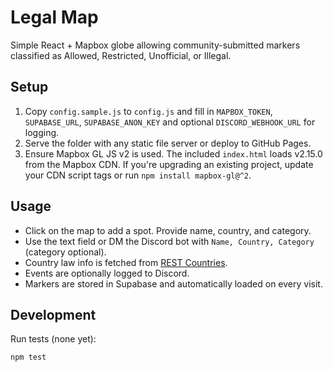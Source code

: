 # Legal Map

Simple React + Mapbox globe allowing community-submitted markers classified as Allowed, Restricted, Unofficial, or Illegal.

## Setup
1. Copy `config.sample.js` to `config.js` and fill in `MAPBOX_TOKEN`, `SUPABASE_URL`, `SUPABASE_ANON_KEY` and optional `DISCORD_WEBHOOK_URL` for logging.
2. Serve the folder with any static file server or deploy to GitHub Pages.
3. Ensure Mapbox GL JS v2 is used. The included `index.html` loads v2.15.0 from the Mapbox CDN. If you're upgrading an existing project, update your CDN script tags or run `npm install mapbox-gl@^2`.

## Usage
- Click on the map to add a spot. Provide name, country, and category.
- Use the text field or DM the Discord bot with `Name, Country, Category` (category optional).
- Country law info is fetched from [REST Countries](https://restcountries.com/).
- Events are optionally logged to Discord.
- Markers are stored in Supabase and automatically loaded on every visit.

## Development
Run tests (none yet):
```bash
npm test
```